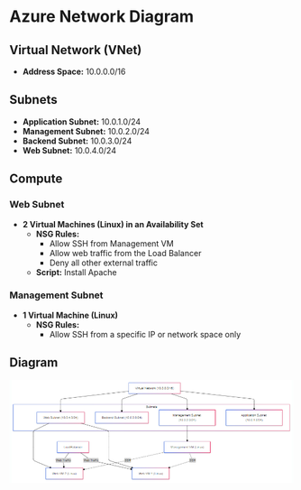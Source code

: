 
# Azure Network Diagram

## Virtual Network (VNet)
- **Address Space:** 10.0.0.0/16

## Subnets
- **Application Subnet:** 10.0.1.0/24
- **Management Subnet:** 10.0.2.0/24
- **Backend Subnet:** 10.0.3.0/24
- **Web Subnet:** 10.0.4.0/24

## Compute

### Web Subnet
- **2 Virtual Machines (Linux) in an Availability Set**
    - **NSG Rules:**
        - Allow SSH from Management VM
        - Allow web traffic from the Load Balancer
        - Deny all other external traffic
    - **Script:** Install Apache

### Management Subnet
- **1 Virtual Machine (Linux)**
    - **NSG Rules:**
        - Allow SSH from a specific IP or network space only

## Diagram
![diagram](image.png)